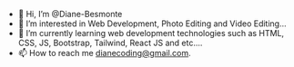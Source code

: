 - 👋 Hi, I’m @Diane-Besmonte
- 👀 I’m interested in Web Development, Photo Editing and Video Editing...
- 🌱 I’m currently learning web development technologies such as HTML, CSS, JS, Bootstrap, Tailwind, React JS and etc....
- 📫 How to reach me dianecoding@gmail.com.

<!---
Diane-Besmonte/Diane-Besmonte is a ✨ special ✨ repository because its `README.md` (this file) appears on your GitHub profile.
You can click the Preview link to take a look at your changes.
--->
